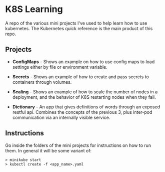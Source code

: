 # K8S Learning

A repo of the various mini projects I've used to help learn how to use kubernetes.
The Kubernetes quick reference is the main product of this repo.

## Projects
- **ConfigMaps** - Shows an example on how to use config maps to load settings either by file or environment variable.
- **Secrets** - Shows an example of how to create and pass secrets to containers through volumes.

- **Scaling** - Shows an example of how to scale the number of nodes in a deployment, and the behavior of K8S restarting nodes when they fail.
- **Dictionary** - An app that gives definitions of words through an exposed restful api. Combines the concepts of the previous 3, plus inter-pod communication via an internally visible service.

## Instructions
Go inside the folders of the mini projects for instructions on how to run them.
In general it will be some variant of: 
```
> minikube start
> kubectl create -f <app_name>.yaml
```

